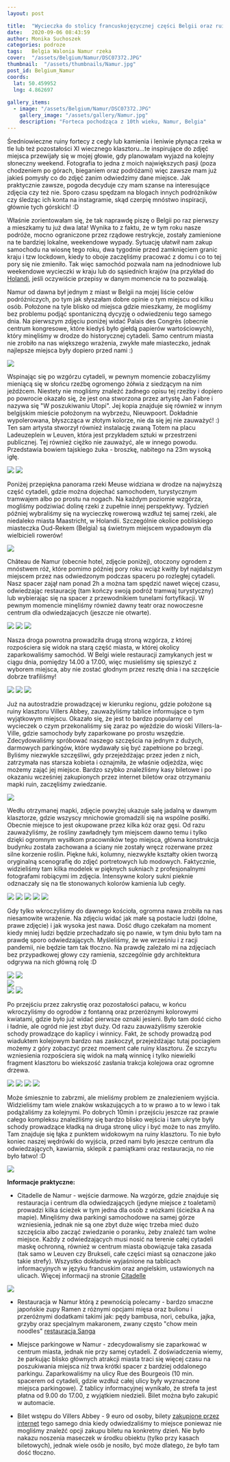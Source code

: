 ```yaml
---
layout: post

title:  "Wycieczka do stolicy francuskojęzycznej części Belgii oraz ruin klasztoru Villers Abbey"
date:   2020-09-06 08:43:59
author: Monika Suchoszek
categories: podroze
tags:	Belgia Walonia Namur rzeka
cover:  "/assets/Belgium/Namur/DSC07372.JPG"
thumbnail:  "/assets/thumbnails/Namur.jpg"
post_id: Belgium_Namur
coords:
  lat: 50.459952
  lng: 4.862697
  
gallery_items:
  - image: "/assets/Belgium/Namur/DSC07372.JPG"
    gallery_image: "/assets/gallery/Namur.jpg"
    description: "Forteca pochodząca z 10th wieku, Namur, Belgia"
---
```


Średniowieczne ruiny fortecy z cegły lub kamienia i leniwie płynąca rzeka w tle lub też pozostałości XI wiecznego klasztoru...te 
inspirujące do zdjęć miejsca przewijały się w mojej głowie, gdy planowałam wyjazd na kolejny słoneczny weekend. Fotografia to
jedna z moich największych pasji (poza chodzeniem po górach, bieganiem oraz podróżami) więc zawsze mam już jakieś pomysły co do
zdjęć zanim odwiedzimy dane miejsce. Jak praktycznie zawsze, pogoda decyduje czy mam szanse na interesujące zdjęcia czy też nie. Sporo czasu
spędzam na blogach innych podróżników czy śledząc ich konta na instagramie, skąd czerpię mnóstwo inspiracji, głównie tych
górskich! :D

Właśnie zorientowałam się, że tak naprawdę piszę o Belgii po raz pierwszy a mieszkamy tu już dwa lata! Wynika to z faktu, że w tym
roku nasze podróże, mocno ograniczone przez rządowe restrykcje, zostały zamienione na te bardziej lokalne, weekendowe wypady. Sytuację
ułatwił nam zakup samochodu na wiosnę tego roku, dwa tygodnie przed zamknięciem granic kraju i tzw lockdown, kiedy to oboje zaczęliśmy
pracować z domu i co to tej pory się nie zmieniło. Tak więc samochód pozwala nam na jednodniowe lub weekendowe wycieczki
w kraju lub do sąsiednich krajów (na przykład do [Holandi](/tag/en_US/Netherlands/), jeśli oczywiście przepisy w danym momencie na to pozwalają.

Namur od dawna był jednym z miast w Belgii na mojej liście celów podróżniczych, po tym jak słyszałam dobre opinie o tym miejscu od kilku osób. Położone na
tyle blisko od miejsca gdzie mieszkamy, że mogliśmy bez problemu podjąć spontaniczną dycyzję o odwiedzeniu tego samego dnia.
Na pierwszym zdjęciu poniżej widać Palais des Congrès (obecnie centrum kongresowe, które kiedyś było giełdą papierów wartościowych), który
minęliśmy w drodze do historycznej cytadeli. Samo centrum miasta nie zrobiło na nas większego wrażenia, zwykłe małe miasteczko, jednak najlepsze
miejsca były dopiero przed nami :)

<img src="/assets/Belgium/Namur/DSC07366.1.jpg" />

Wspinając się po wzgórzu cytadeli, w pewnym momencie zobaczyliśmy mieniącą się w słońcu rzeźbę ogromengo żółwia z siedzącym na nim jeźdźcem.
Niestety nie mogliśmy znaleźć żadnego opisu tej rzeźby i dopiero po powrocie okazało się, że jest ona stworzona przez artystę Jan Fabre i 
nazywa się "W poszukiwaniu Utopi". Jej kopia znajduje się również w innym belgijskim mieście położonym na wybrzeżu, Nieuwpoort. Dokładnie
wypolerowana, błyszcząca w złotym kolorze, nie da się jej nie zauważyć! :) Ten sam artysta stworzył również instalację zwaną Totem na placu
Ladeuzeplein w Leuven, która jest przykładem sztuki w przestrzeni publicznej. Tej również ciężko nie zauważyć, ale w innego powodu. Przedstawia bowiem
tajskiego żuka - broszkę, nabitego na 23m wysoką igłę.

<img src="/assets/Belgium/Namur/DSC07371.JPG" />
<img src="/assets/Belgium/Namur/DSC07372.JPG" />

Poniżej przepiękna panorama rzeki Meuse widziana w drodze na najwyższą część cytadeli, gdzie można dojechać samochodem, turystycznym tramwajem
albo po prostu na nogach. Na każdym poziomie wzgórza, mogliśmy podziwiać dolinę rzeki z zupełnie innej perspektywy. Tydzień później wybraliśmy
się na wycieczkę rowerową wzdłuż tej samej rzeki, ale niedaleko miasta Maastricht, w Holandii. Szczególnie okolice pobliskiego miasteczka Oud-Rekem
(Belgia) są świetnym miejscem wypadowym dla wielbicieli rowerów!

<img src="/assets/Belgium/Namur/DSC07376.JPG" />

Château de Namur (obecnie hotel, zdjęcie poniżej), otoczony ogrodem z mnóstwem róż, które pomimo później pory roku wciąż kwitły był najdalszym miejscem przez nas 
odwiedzonym podczas spaceru po rozległej cytadeli. Nasz spacer zajął nam ponad 2h a można tam spędzić nawet więcej czasu, odwiedzając restaurację (tam kończy
swoją podróż tramwaj turystyczny) lub wybierając się na spacer z przewodnikiem tunelami fortyfikacji. W pewnym momencie minęliśmy również dawny teatr oraz 
nowoczesne centrum dla odwiedzajacych (jeszcze nie otwarte). 

<img src="/assets/Belgium/Namur/DSC07384.1.jpg" />
<img src="/assets/Belgium/Namur/DSC07385.1.jpg" />
<img src="/assets/Belgium/Namur/DSC07389.1.jpg" />

Nasza droga powrotna prowadziła drugą stroną wzgórza, z której rozpościera się widok na starą część miasta, w której okolicy zaparkowaliśmy samochód. 
W Belgi wiele restauracji zamykanych jest w ciągu dnia, pomiędzy 14.00 a 17.00, więc musieliśmy się spieszyć z wyborem miejsca, aby nie zostać głodnym
przez resztę dnia i na szczęście dobrze trafiliśmy!

<img src="/assets/Belgium/Namur/DSC07391.1.jpg" />
<img src="/assets/Belgium/Namur/DSC07392.1.jpg" />
<img src="/assets/Belgium/Namur/DSC07394.1.jpg" />

Już na autostradzie prowadzącej w kierunku regionu, gdzie położone są ruiny klasztoru Villers Abbey, zauważyliśmy tablice informujące o tym wyjątkowym
miejscu. Okazało się, że jest to bardzo popularny cel wycieczek o czym przekonaliśmy się zaraz po wjeździe do wioski Villers-la-Ville, gdzie
samochody były zaparkowane po prostu wszędzie. Zdecydowaliśmy spróbować naszego szczęścia na jednym z dużych, darmowych parkingów, które wydawały się
być zapełnione po brzegi. Byliśmy niezwykle szczęśliwi, gdy przejeżdżając przez jeden z nich, zatrzymała nas starsza kobieta i oznajmiła, że właśnie
odjeżdża, więc możemy zająć jej miejsce. Bardzo szybko znaleźliśmy kasy biletowe i po okazaniu wcześniej zakupionych przez internet biletów oraz 
otrzymaniu mapki ruin, zaczęliśmy zwiedzanie.

<img src="/assets/Belgium/Namur/DSC07399.1.jpg" />

Wedłu otrzymanej mapki, zdjęcie powyżej ukazuje salę jadalną w dawnym klasztorze, gdzie wszyscy mnichowie gromadzili się na wspólne posiłki.
Obecnie miejsce to jest okupowane przez kilka kóz oraz gęsi. Od razu zauważyliśmy, że rośliny zawładnęły tym miejscem dawno temu i tylko dzięki
ogromnym wysiłkom pracowników tego miejsca, główna konstrukcja budynku została zachowana a ściany nie zostały wręcz rozerwane przez silne
korzenie roślin. Piękne łuki, kolumny, niezwykłe kształty okien tworzą oryginalną scenografię do zdjęć portretowych lub modowych. Faktycznie,
widzieliśmy tam kilka modelek w pięknych sukniach z profesjonalnymi fotografami robiącymi im zdjęcia. Intensywne kolory sukni pieknie odznaczały
się na tle stonowanych kolorów kamienia lub cegły.  

<img src="/assets/Belgium/Namur/DSC07405.1.jpg" />
<img src="/assets/Belgium/Namur/DSC07406.1.jpg" />
<img src="/assets/Belgium/Namur/DSC07409.jpg" />
<img src="/assets/Belgium/Namur/DSC07412.1.jpg" />
<img src="/assets/Belgium/Namur/DSC07434.1.jpg" />

Gdy tylko wkroczyliśmy do dawnego kościoła, ogromna nawa zrobiła na nas niesamowite wrażenie. Na zdjęciu widać jak małe są postacie ludzi (dolne, 
prawe zdjęcie) i jak wysoka jest nawa. Dość długo czekałam na moment kiedy mniej ludzi będzie przechadzało się po nawie, w tym dniu było tam na 
prawdę sporo odwiedzających. Myśleliśmy, że we wrześniu i z racji pandemii, nie będzie tam tak tłoczno. Na prawdę zależało mi na zdjęciach bez
przypadkowej głowy czy ramienia, szczególnie gdy architektura odgrywa na nich główną rolę :D

<div class="row">
  <img src="/assets/Belgium/Namur/DSC07418.1.jpg" class="column-50" />
  <img src="/assets/Belgium/Namur/DSC07424.1.jpg" class="column-50" />
</div>

<img src="/assets/Belgium/Namur/DSC07435.1.jpg" />

<div class="row">
  <img src="/assets/Belgium/Namur/DSC07430.1.jpg" class="column-50" />
  <img src="/assets/Belgium/Namur/DSC07455.1.1.jpg" class="column-50" />
</div>

Po przejściu przez zakrystię oraz pozostałości pałacu, w końcu wkroczyliśmy do ogrodów z fontanną oraz przeróżnymi kolorowymi
kwiatami, gdzie było już widać pierwsze oznaki jesieni. Było tam dość cicho i ładnie, ale ogród nie jest zbyt duży. Od razu
zauważyliśmy szerokie schody prowadzące do kaplicy i winnicy. Fakt, że schody prowadzą pod wiaduktem kolejowym bardzo nas zaskoczył,
przejeżdżając tutaj pociagiem możemy z góry zobaczyć przez moement całe ruiny klasztoru. Ze szczytu wzniesienia rozpościera się widok
na małą winnicę i tylko niewielki fragment klasztoru bo wiekszość zasłania trakcja kolejowa oraz ogromne drzewa. 

<img src="/assets/Belgium/Namur/DSC07438.1.jpg" />
<img src="/assets/Belgium/Namur/DSC07449.1.jpg" />
<img src="/assets/Belgium/Namur/DSC07450.1.jpg" />
<img src="/assets/Belgium/Namur/DSC07457.1.jpg" />

Może śmiesznie to zabrzmi, ale mieliśmy problem ze znalezieniem wyjścia. Widzieliśmy tam wiele znaków wskazujących a to w prawo a
to w lewo i tak podążaliśmy za kolejnymi. Po dobrych 10min i przejściu jeszcze raz prawie całego kompleksu znaleźliśmy się bardzo
blisko wejścia i tam ukryte były schody prowadzące kładką na druga stronę ulicy i być może to nas zmyliło. Tam znajduje się łąka
z punktem widokowym na ruiny klasztoru. To nie było koniec naszej wędrówki do wyjścia, przed nami było jeszcze centrum dla odwiedzających,
kawiarnia, sklepik z pamiątkami oraz restauracja, no nie było łatwo! :D 

<img src="/assets/Belgium/Namur/DSC07463.1.jpg" />

__Informacje praktyczne:__

  * Citadelle de Namur - wejście darmowe. Na wzgórze, gdzie znajduje się restauracja i centrum dla odwiedzających (jedyne miejsce z toaletami) 
  prowadzi kilka ścieżek w tym jedna dla osób z wózkami (ścieżka A na mapie). Minęliśmy dwa parkingi samochodowe na samej górze wzniesienia, jednak 
  nie są one zbyt duże więc trzeba mieć dużo szczęścia albo zacząć zwiedzanie o poranku, żeby znaleźć tam wolne miejsce. Każdy z odwiedzających
  musi nosić na terenie całej cytadeli maskę ochronną, również w centrum miasta obowiązuje taka zasada (tak samo w Leuven czy Brukseli, całe części 
  miast są oznaczone jako takie strefy). Wszystko dokładnie wyjaśnione na tablicach informacyjnych w języku francuskim oraz angielskim, ustawionych
  na ulicach. Więcej informacji na stronie [Citadelle](https://citadelle.namur.be/en) 
  
  <img src="/assets/Belgium/Namur/DSC07380.1.JPG" />
  
  * Restauracja w Namur którą z pewnością polecamy - bardzo smaczne japońskie zupy Ramen z różnymi opcjami mięsa oraz bulionu i przeróżnymi dodatkami
  takimi jak: pędy bambusa, nori, cebulka, jajka, grzyby oraz specjalnym makaronem, zwany często "chow mein noodles" [restauracja Sanga](https://sanganamur.be/)
  
  * Miejsce parkingowe w Namur - zdecydowalismy sie zaparkować w centrum miasta, jednak nie przy samej cytadeli. Z doświadczenia wiemy, że parkując
  blisko głównych atrakcji miasta traci się więcej czasu na poszukiwania miejsca niż trwa krótki spacer z bardziej oddalonego parkingu. Zaparkowaliśmy
  na ulicy Rue des Bourgeois (10 min. spacerem od cytadeli, gdzie wzdłuż całej ulicy były wyznaczone miejsca parkingowe). Z tablicy informacyjnej
  wynikało, że strefa ta jest płatna od 9.00 do 17.00, z wyjątkiem niedzieli. Bilet można było zakupić w automacie.
  
  * Bilet wstępu do Villers Abbey - 9 euro od osoby, bilety [zakupione przez internet](https://reservation.elloha.com/?idPublication=b4abf422-9c14-4521-bc9e-069d1cdb3a5b&idoi=692d414a-3dbf-4ea0-b4ca-a02b2255f231&idPrestation=0b95964a-04fd-41a2-8894-cb17d926ec91&culture=en-GB&searchFirstAvailableDates=1&fbclid=IwAR0AakdxxDoEFAP7amM7lAfzsFTxRaYI6F5FvDBFuickiazBvLW6euSnAmk)
  tego samego dnia kiedy odwiedzaliśmy to miejsce poniewaz nie mogliśmy znaleźć opcji zakupu biletu na konkretny dzień. Nie było nakazu noszenia
  maseczek w środku obiektu (tylko przy kasach biletowych), jednak wiele osób je nosiło, być może dlatego, że było tam dość tłoczno.
  
  
  
  
